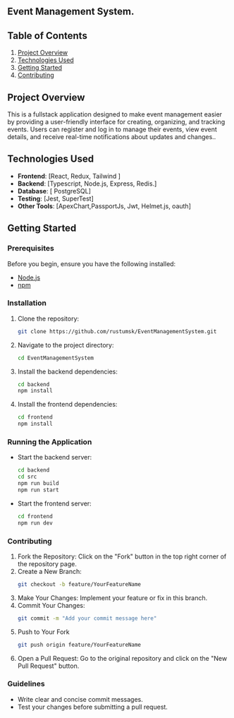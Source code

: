 ## Event Management System.

## Table of Contents
1. [Project Overview](#project-overview)
2. [Technologies Used](#technologies-used)
3. [Getting Started](#getting-started)
4. [Contributing](#contributing)

## Project Overview
This is a fullstack application designed to make event management easier by providing a user-friendly interface for creating, organizing, and tracking events. Users can register and log in to manage their events, view event details, and receive real-time notifications about updates and changes..

## Technologies Used
- **Frontend**: [React, Redux, Tailwind ]
- **Backend**: [Typescript, Node.js, Express, Redis.]
- **Database**: [ PostgreSQL]
- **Testing**: [Jest, SuperTest]
- **Other Tools**: [ApexChart,PassportJs, Jwt, Helmet.js, oauth]

## Getting Started

### Prerequisites
Before you begin, ensure you have the following installed:
- [Node.js](https://nodejs.org/) 
- [npm](https://www.npmjs.com/)

### Installation
1. Clone the repository:
   ```bash
   git clone https://github.com/rustumsk/EventManagementSystem.git
2. Navigate to the project directory:
   ```bash
   cd EventManagementSystem
3. Install the backend dependencies:
   ```bash
   cd backend
   npm install
4. Install the frontend dependencies:
   ```bash
   cd frontend
   npm install
### Running the Application
- Start the backend server:
  ```bash
  cd backend
  cd src
  npm run build
  npm run start
- Start the frontend server:
  ```bash
  cd frontend
  npm run dev
  
### Contributing
1. Fork the Repository: Click on the "Fork" button in the top right corner of the repository page.
2. Create a New Branch:
   ```bash
   git checkout -b feature/YourFeatureName
3. Make Your Changes: Implement your feature or fix in this branch.
4. Commit Your Changes:
   ```bash
   git commit -m "Add your commit message here"
5. Push to Your Fork
   ```bash
   git push origin feature/YourFeatureName
6. Open a Pull Request: Go to the original repository and click on the "New Pull Request" button.

### Guidelines
- Write clear and concise commit messages.
- Test your changes before submitting a pull request.




